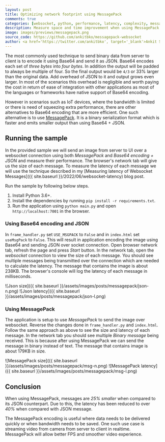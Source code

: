```yaml
---
layout: post
title: Optimizing network footprint using MessagePack
comments: true
categories: [websocket, python, performance, latency, complexity, messagepack, base64, json]
description: Measure space and time improvement when using MessagePack instead of JSON to send image over websocket.
image: images/previews/messagepack.png
source_code: https://github.com/ankitbko/messagepack-websocket
author: <a href='https://twitter.com/ankitbko', target='_blank'>Ankit Sinha</a>, <a href='https://github.com/prabdeb', target='_blank'>Prabal Deb</a>
---
```


The most commonly used technique to send binary data from server to client is to encode it using Base64 and send it as JSON. Base64 encodes each set of *three bytes* into *four bytes*. In addition the output will be padded to always be multiple of four. So the final output would be `4/3` or 33% larger than the original data. Add overhead of JSON to it and output grows even larger. In most of the scenarios this overhead is negligible and worth paying the cost in return of ease of integration with other applications as most of the languages or frameworks have native support of Base64 encoding. 


However in scenarios such as IoT devices, where the bandwidth is limited or there is need of squeezing extra performance, there are other alternatives to Base64 encoding that are more efficient. One such alternative is to use [MessagePack](https://msgpack.org/). It is a binary serialization format which is faster and emits smaller output than using Base64 + JSON.


## Running the sample

In the provided sample we will send an image from server to UI over a websocket connection using both *MessagePack* and *Base64 encoding + JSON* and measure their performance. The browser's network tab will give us the size of each message. To measure the latency of each message we will use the technique described in my [Measuring latency of Websocket Messages]({{ site.baseurl }}/2022/06/websocket-latency) blog post.

Run the sample by following below steps.

1. Install Python 3.6+.
1. Install the dependencies by running `pip install -r requirements.txt`.
1. Run the application using `python main.py` and open `http://localhost:7001` in the browser.


### Using Base64 encoding and JSON
In `frame_handler.py` set `USE_MSGPACK` to `False` and in `index.html` set `useMsgPack` to `False`. This will result in application encoding the image using Base64 and sending JSON over socket connection. Open browser network tab, refresh the page and press *Start* button. In the network tab, open the *websocket* connection to view the size of each message. You should see multiple messages being transmitted over the connection which are needed to calculate the latency. The message that contains the image is about 238KB. The browser's console will log the latency of each message in milliseconds. 

![Json size]({{ site.baseurl }}/assets/images/posts/messagepack/json-n.png)
![Json latency]({{ site.baseurl }}/assets/images/posts/messagepack/json-l.png)


### Using MessagePack
The application is setup to use *MessagePack* to send the image over websocket. Reverse the changes done in `frame_handler.py` and `index.html`. Follow the same approach as above to see the size and latency of each message. In the network tab you should see multiple *Binary message* being received. This is because after using MessagePack we can send the message in binary instead of text. The message that contains image is about 179KB in size.

![MessagePack size]({{ site.baseurl }}/assets/images/posts/messagepack/msg-n.png)
![MessagePack latency]({{ site.baseurl }}/assets/images/posts/messagepack/msg-l.png)


## Conclusion

When using MessagePack, messages are *25% smaller* when compared to its JSON counterpart. Due to this, the latency has been reduced to over *40%* when compared with JSON message. 

The MessagePack encoding is useful where data needs to be delivered quickly or when bandwidth needs to be saved. One such use case is streaming video from camera from server to client in realtime. MessagePack will allow better FPS and smoother video experience.
